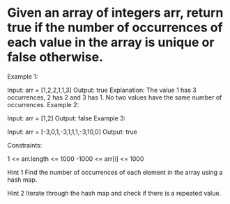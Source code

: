 # Given an array of integers arr, return true if the number of occurrences of each value in the array is unique or false otherwise.

Example 1:

Input: arr = [1,2,2,1,1,3]
Output: true
Explanation: The value 1 has 3 occurrences, 2 has 2 and 3 has 1. No two values have the same number of occurrences.
Example 2:

Input: arr = [1,2]
Output: false
Example 3:

Input: arr = [-3,0,1,-3,1,1,1,-3,10,0]
Output: true

Constraints:

1 <= arr.length <= 1000
-1000 <= arr[i] <= 1000

Hint 1
Find the number of occurrences of each element in the array using a hash map.

Hint 2
Iterate through the hash map and check if there is a repeated value.
